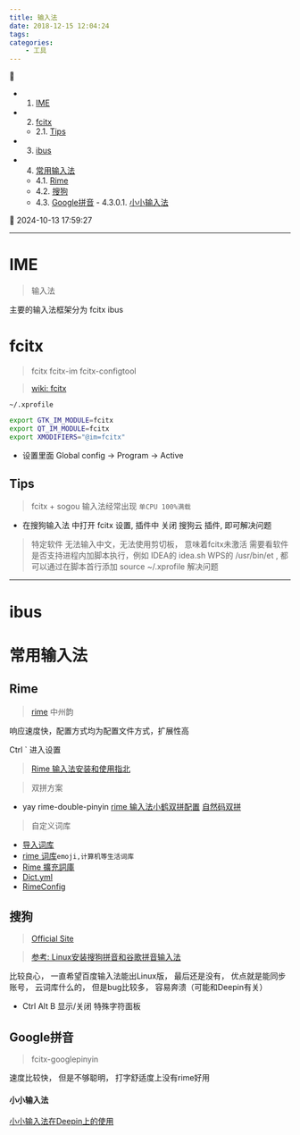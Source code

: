 ```yaml
---
title: 输入法
date: 2018-12-15 12:04:24
tags: 
categories: 
    - 工具
---
```


💠

- 1. [IME](#ime)
- 2. [fcitx](#fcitx)
    - 2.1. [Tips](#tips)
- 3. [ibus](#ibus)
- 4. [常用输入法](#常用输入法)
    - 4.1. [Rime](#rime)
    - 4.2. [搜狗](#搜狗)
    - 4.3. [Google拼音](#google拼音)
            - 4.3.0.1. [小小输入法](#小小输入法)

💠 2024-10-13 17:59:27
****************************************
# IME
> 输入法

主要的输入法框架分为 fcitx ibus

# fcitx 
> fcitx  fcitx-im  fcitx-configtool

> [wiki: fcitx](https://wiki.archlinux.org/index.php/Fcitx_(%E7%AE%80%E4%BD%93%E4%B8%AD%E6%96%87))

`~/.xprofile`
```sh
export GTK_IM_MODULE=fcitx
export QT_IM_MODULE=fcitx
export XMODIFIERS="@im=fcitx"
```

- 设置里面 Global config -> Program -> Active 

## Tips 
> fcitx + sogou 输入法经常出现 `单CPU 100%满载`
- 在搜狗输入法 中打开 fcitx 设置, 插件中 关闭 搜狗云 插件, 即可解决问题

> 特定软件 无法输入中文，无法使用剪切板， 意味着fcitx未激活
需要看软件是否支持进程内加脚本执行，例如 IDEA的 idea.sh WPS的 /usr/bin/et , 都可以通过在脚本首行添加 source ~/.xprofile 解决问题

************************

# ibus

# 常用输入法
## Rime
> [rime](https://rime.im/)  中州韵 

响应速度快，配置方式均为配置文件方式，扩展性高

Ctrl ` 进入设置

> [Rime 输入法安装和使用指北](https://blog.mikelyou.com/2020/07/31/rime-input/)  

> 双拼方案
- yay rime-double-pinyin 
[rime 输入法小鹤双拼配置](https://blog.moe233.net/posts/3c46778c/)
[自然码双拼](https://jingyan.baidu.com/article/64d05a027cac09de55f73b18.html)

> 自定义词库
- [导入词库](https://gist.github.com/lotem/5443073)  
- [rime 词库](https://github.com/mutoe/rime)`emoji,计算机等生活词库`  
- [Rime 擴充詞庫](https://github.com/rime-aca/dictionaries)  
- [Dict.yml](https://github.com/LEOYoon-Tsaw/Rime_collections/blob/master/Rime_description.md#dictyaml-%E8%A9%B3%E8%A7%A3)
- [RimeConfig](https://github.com/SaboZhang/RimeConfig)  

## 搜狗
> [Official Site](https://pinyin.sogou.com/linux/)  

> [参考: Linux安装搜狗拼音和谷歌拼音输入法](https://www.jianshu.com/p/429b8f75af2c)

比较良心， 一直希望百度输入法能出Linux版， 最后还是没有， 优点就是能同步账号， 云词库什么的， 但是bug比较多， 容易奔溃（可能和Deepin有关）
- Ctrl Alt B 显示/关闭 特殊字符面板


## Google拼音
> fcitx-googlepinyin

速度比较快， 但是不够聪明， 打字舒适度上没有rime好用

#### 小小输入法
[小小输入法在Deepin上的使用](https://bbs.deepin.org/forum.php?mod=viewthread&tid=138500&highlight=%E5%B0%8F%E5%B0%8F%E8%BE%93%E5%85%A5%E6%B3%95)

